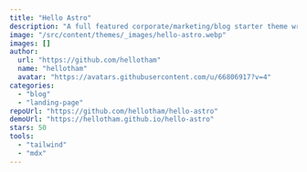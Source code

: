 ```yaml
---
title: "Hello Astro"
description: "A full featured corporate/marketing/blog starter theme written in Typescript, TailwindCSS and Astro. It supports Markdown and MDX based pages and blog posts."
image: "/src/content/themes/_images/hello-astro.webp"
images: []
author:
  url: "https://github.com/hellotham"
  name: "hellotham"
  avatar: "https://avatars.githubusercontent.com/u/66806917?v=4"
categories:
  - "blog"
  - "landing-page"
repoUrl: "https://github.com/hellotham/hello-astro"
demoUrl: "https://hellotham.github.io/hello-astro"
stars: 50
tools:
  - "tailwind"
  - "mdx"
---
```

